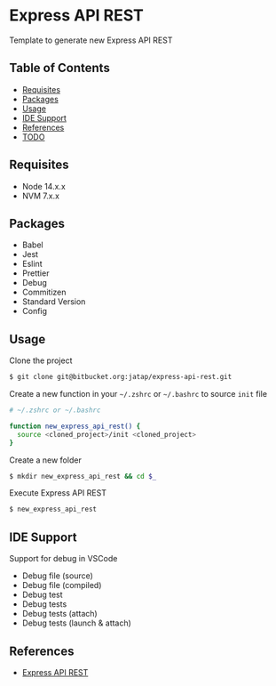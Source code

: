 # Express API REST

Template to generate new Express API REST

## Table of Contents

- [Requisites](#requisites)
- [Packages](#packages)
- [Usage](#usage)
- [IDE Support](#ide-support)
- [References](#references)
- [TODO](#todo)

## Requisites

- Node 14.x.x
- NVM 7.x.x

## Packages

- Babel
- Jest
- Eslint
- Prettier
- Debug
- Commitizen
- Standard Version
- Config

## Usage

Clone the project

```bash
$ git clone git@bitbucket.org:jatap/express-api-rest.git
```

Create a new function in your ```~/.zshrc``` or ```~/.bashrc``` to source ```init``` file

```bash
# ~/.zshrc or ~/.bashrc

function new_express_api_rest() {
  source <cloned_project>/init <cloned_project>
}
```

Create a new folder

```bash
$ mkdir new_express_api_rest && cd $_
```

Execute Express API REST

```bash
$ new_express_api_rest
```

## IDE Support

Support for debug in VSCode

- Debug file (source)
- Debug file (compiled)
- Debug test
- Debug tests
- Debug tests (attach)
- Debug tests (launch & attach)

## References

- [Express API REST](https://bitbucket.org/jatap/express-api-rest)
